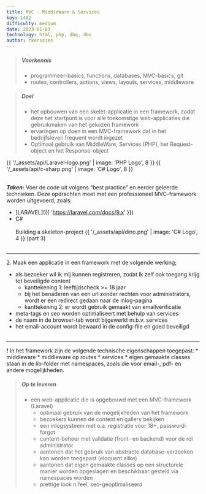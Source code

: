 ```yaml
---
title: MVC - MiddleWare & Services
key: 1402
difficulty: medium
date: 2023-01-03
technology: html, php, dbq, dbo
author: rkerssies
---
```


> ##### Voorkennis
> * programmeer-basics, functions, databases, MVC-basics, git
> * routes, controllers, actions, views, layouts, services, middleware

> ##### Doel
> * het opbouwen van een skelet-applicatie in een framework, zodat deze het startpunt is voor alle toekomstige web-applicaties die gebruikmaken van het gekozen framework
> * ervaringen op doen in een MVC-framework dat in het bedrijfsleven frequent wordt ingezet
> * Optimaal gebruik van MiddleWare, Services (PHP), het Request-object en het Response-object

{{ '/_assets/api/Laravel-logo.png' | image: 'PHP Logo', 8 }}
{{ '/_assets/api/c-sharp.png' | image: 'C# Logo', 8 }}
<br><br>

***Taken:***
Voer de code uit volgens “best practice” en eerder geleerde technieken.
Deze opdrachten moet met een professioneel MVC-framework worden uitgevoerd,
zoals: 
* [LARAVEL]({{ 'https://laravel.com/docs/9.x'  }})
* C#
<br><br>
 Building a skeleton-project {{ '/_assets/api/dino.png' | image: 'C# Logo', 4 }}  (part 3)
<br><br>
<hr>
2. Maak een applicatie in een framework met de volgende werking;

* als bezoeker wil ik mij kunnen registreren, zodat ik zelf ook toegang krijg tot beveiligde content
    * kanttekening 1: leeftijdscheck >= 18 jaar
    * bij het benaderen van een url zonder rechten voor administrators, wordt er een redirect gedaan naar de inlog-pagina
    * kanttekening 2: er wordt gebruik gemaakt van emailverificatie
* meta-tags en seo worden optimaliseert met behulp van services
* de naam in de browser-tab wordt bijgewerkt m.b.v. services
* het email-account wordt bewaard in de config-file en goed beveiligd
<br><br>
<hr>
<b>!</b> In het framework zijn de volgende technische eigenschappen toegepast:
* middleware
* middleware op routes
* services
* eigen gemaakte classes staan in de lib-folder met namespaces, zoals die voor email-, pdf- en andere mogelijkheden. 


> ##### Op te leveren
> * een web-applicatie die is opgebouwd met een MVC-framework (Laravel)
>   * optimaal gebruik van de mogelijkheden van het framework
>   * bezoekers kunnen de content en gallery bekijken
>   * een inlogsysteem met o.a. registratie voor 18+, password-forgot
>   * content-beheer met validatie (front- en backend) voor de rol administrator
>   * aantonen dat het gebruik van abstracte database-verzoeken kan worden toegepast (eloquent alike)
>   * aantonen dat eigen gemaakte classes op een structurele manier worden opgeslagen en beschikbaar gesteld via namespaces worden
>   * prettige look n feel, seo-geoptimaliseerd

